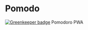 # Pomodo

[![Greenkeeper badge](https://badges.greenkeeper.io/shidhincr/Pomodo.svg)](https://greenkeeper.io/)
Pomodoro PWA
